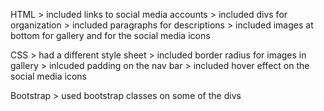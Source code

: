HTML
	> included links to social media accounts
	> included divs for organization
	> included paragraphs for descriptions
	> included images at bottom for gallery and for the social media icons

CSS
	> had a different style sheet
	> included border radius for images in gallery
	> inlcuded padding on the nav bar
	> included hover effect on the social media icons

Bootstrap
	> used bootstrap classes on some of the divs